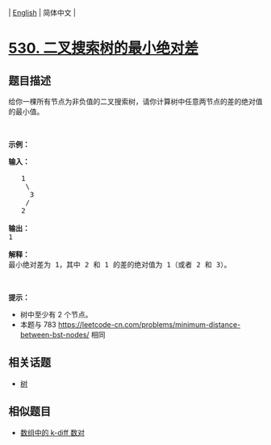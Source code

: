 
| [English](README_EN.md) | 简体中文 |

# [530. 二叉搜索树的最小绝对差](https://leetcode-cn.com/problems/minimum-absolute-difference-in-bst/)

## 题目描述

<p>给你一棵所有节点为非负值的二叉搜索树，请你计算树中任意两节点的差的绝对值的最小值。</p>

<p>&nbsp;</p>

<p><strong>示例：</strong></p>

<pre><strong>输入：</strong>

   1
    \
     3
    /
   2

<strong>输出：</strong>
1

<strong>解释：
</strong>最小绝对差为 1，其中 2 和 1 的差的绝对值为 1（或者 2 和 3）。
</pre>

<p>&nbsp;</p>

<p><strong>提示：</strong></p>

<ul>
	<li>树中至少有 2 个节点。</li>
	<li>本题与 783 <a href="https://leetcode-cn.com/problems/minimum-distance-between-bst-nodes/">https://leetcode-cn.com/problems/minimum-distance-between-bst-nodes/</a> 相同</li>
</ul>


## 相关话题

- [树](https://leetcode-cn.com/tag/tree)

## 相似题目

- [数组中的 k-diff 数对](../k-diff-pairs-in-an-array/README.md)

